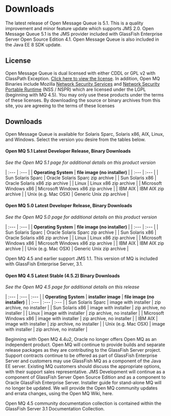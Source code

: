 # Downloads

The latest release of Open Message Queue is 5.1.
This is a quality improvement and minor feature update which supports JMS 2.0.
Open Message Queue 5.1 is the JMS provider included with GlassFish Enterprise Server Open Source Edition 4.1.
Open Message Queue is also included in the Java EE 8 SDK update.

## License

Open Message Queue is dual licensed with either CDDL or GPL v2 with ClassPath Exception. 
[Click here to view the license](LICENSE).
In addition, Open MQ Binaries include Mozilla 
[Network Security Services](http://www.mozilla.org/projects/security/pki/nss) and
[Network Security Portable Runtime](http://www.mozilla.org/projects/nspr)
(NSS / NSPR) which are licensed under the LGPL (beginning with MQ 4.5). 
You may only use these products under the terms of these licenses. 
By downloading the source or binary archives from this site, you are agreeing to the terms of these licenses

## Downloads

Open Message Queue is available for Solaris Sparc, Solaris x86, AIX, Linux, and Windows. 
Select the version you desire from the tables below.

#### Open MQ 5.1 Latest Developer Release, Binary Downloads 

_See the Open MQ 5.1 page for additional details on this product version_

| :---         | :---      | 
| **Operating System**   | **file image (no installer)** |
| :---         | :---      | 
| Sun Solaris Sparc | Oracle Solaris Sparc zip archive | 
| Sun Solaris x86 | Oracle Solaris x86 zip archive | 
| Linux | Linux x86 zip archive | 
| Microsoft Windows x86 | Microsoft Windows x86 zip archive | 
| IBM AIX | IBM AIX zip archive | 
| Unix (e.g. Mac OSX) | Generic Unix zip archive |

#### Open MQ 5.0 Latest Developer Release, Binary Downloads

_See the Open MQ 5.0 page for additional details on this product version_ 

| :---         | :---      | 
| **Operating System**   | **file image (no installer)** |
| :---         | :---      | 
| Sun Solaris Sparc | Oracle Solaris Sparc zip archive |
| Sun Solaris x86 | Oracle Solaris x86 zip archive |
| Linux | Linux x86 zip archive |
| Microsoft Windows x86 | Microsoft Windows x86 zip archive |
| IBM AIX | IBM AIX zip archive |
| Unix (e.g. Mac OSX) | Generic Unix zip archive |

Open MQ 4.5 and earlier support JMS 1.1. This version of MQ is included with GlassFish Enterprise Server, 3.1.

#### Open MQ 4.5 Latest Stable (4.5.2) Binary Downloads

_See the Open MQ 4.5 page for additional details on this release_

| :--- | :--- | :--- |
| **Operating System**   | **installer image** | **file image (no installer)** |
| :--- | :--- | :--- |
| Sun Solaris Sparc | image with installer | zip archive, no installer |
| Sun Solaris x86 | image with installer | zip archive, no installer |
| Linux | image with installer | zip archive, no installer |
| Microsoft Windows x86 | image with installer | zip archive, no installer |
| IBM AIX | image with installer | zip archive, no installer |
| Unix (e.g. Mac OSX) | image with installer | zip archive, no installer |

Beginning with Open MQ 4.4u2, Oracle no longer offers Open MQ as an independent product. 
Open MQ will continue to provide builds and separate release packages as they are contributing to the GlassFish Server project. 
Support contracts continue to be offered as part of GlassFish Enterprise Server 
and customers may use GlassFish MQ as a component of the Java EE server. 
Existing MQ customers should discuss the appropriate options, with their support sales representative. 
JMS Development will continue as a component of GlassFish Server Open Source Edition 
and as a component to Oracle GlassFish Enterprise Server. 
Installer guide for stand-alone MQ will no longer be updated. 
We will provide the Open MQ community updates and errata changes, using the Open MQ Wiki, here.

Open MQ 4.5 community documentation collection is contained within the GlassFish Server 3.1 Documentation Collection. 